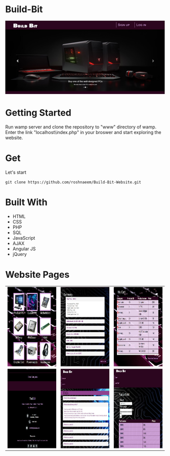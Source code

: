 # Build-Bit

<img src="Images/Home.JPG">

# Getting Started 
Run wamp server and clone the repository to "www" directory of wamp. Enter the link "localhost\index.php" in your broswer and start exploring the website. 

# Get
Let's start
```
git clone https://github.com/roshnaeem/Build-Bit-Website.git
```

# Built With
<ul>
<li>HTML</li>
<li>CSS</li>
<li>PHP</li>
<li>SQL</li>
<li>JavaScript</li>
<li>AJAX</li>
<li>Angular JS</li>
<li>jQuery</li>
</ul>


# Website Pages 

<table>
<tr>
<td> <img src="Images/categories.JPG" width = "250" height = "250"> </td>
<td> <img src="Images/summary.JPG" width = "250" height = "250"> </td>
<td> <img src="Images/cart.JPG" width = "250" height = "250"> </td>
</tr>

<tr>
<td> <img src="Images/footer.JPG" width = "250" height = "250"> </td>
<td> <img src="Images/faq.JPG" width = "250" height = "250"> </td>
<td> <img src="Images/ram.JPG" width = "250" height = "250"> </td>
</tr>


</table>
